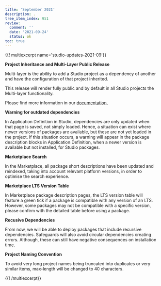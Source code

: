 ```yaml
---
title: 'September 2021'
description: .
tree_item_index: 951
review:
  comment: ''
  date: '2021-09-24'
  status: ok
toc: true
---
```


{{! multiexcerpt name='studio-updates-2021-09'}}

**Project Inheritance and Multi-Layer Public Release** 

Multi-layer is the ability to add a Studio project as a dependency of another and have the configuration of that project inherited.

This release will render fully public and by default in all Studio projects the Multi-layer functionality. 

Please find more information in our [documentation.](https://doc.nuxeo.com/studio/project-inheritance-multi-layer/)

**Warning for outdated dependencies** 

In Application Definition in Studio, dependencies are only updated when that page is saved, not simply loaded. Hence, a situation can exist where newer versions of packages are available, but these are not yet loaded in the project. If this situation occurs, a warning will appear in the package description blocks in Application Definition, when a newer version is available but not installed, for Studio packages.   


**Marketplace Search** 

In the Marketplace, all package short descriptions have been updated and reindexed, taking into account relevant platform versions, in order to optimise the search experience. 


**Marketplace LTS Version Table**

In Marketplace package description pages, the LTS version table will feature a green tick if a package is compatible with any version of an LTS. However, some packages may not be compatible with a specific version, please confirm with the detailed table before using a package.

**Recusive Dependencies**

From now, we will be able to deploy packages that include recursive dependencies. Safeguards will also avoid circular dependencies creating errors. Although, these can still have negative consequences on installation time.

**Project Naming Convention**

To avoid very long project names being truncated into duplicates or very similar items, max-length will be changed to 40 characters.


{{! /multiexcerpt}}
